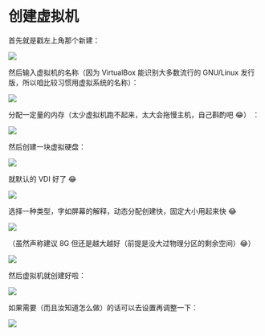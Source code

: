 # 创建虚拟机

首先就是戳左上角那个新建：

![](../.gitbook/assets/name.png)

然后输入虚拟机的名称（因为 VirtualBox 能识别大多数流行的 GNU/Linux 发行版，所以咱比较习惯用虚拟系统的名称）：

![](../.gitbook/assets/name2.png)

分配一定量的内存（太少虚拟机跑不起来，太大会拖慢主机，自己斟酌吧 😂） ：

![](../.gitbook/assets/memory.png)

然后创建一块虚拟硬盘：

![](../.gitbook/assets/disk.png)

就默认的 VDI 好了 😂

![](../.gitbook/assets/create_disk_type.png)

选择一种类型，字如屏幕的解释，动态分配创建快，固定大小用起来快 😂

![](../.gitbook/assets/create_disk_prop.png)

（虽然声称建议 8G 但还是越大越好（前提是没大过物理分区的剩余空间）😂）

![](../.gitbook/assets/create_disk_size.png)

然后虚拟机就创建好啦：

![](../.gitbook/assets/conclusion.png)

如果需要（而且汝知道怎么做）的话可以去设置再调整一下：

![](../.gitbook/assets/settings.png)

